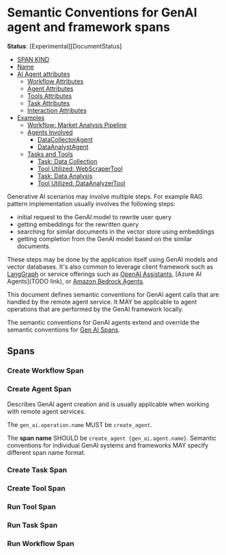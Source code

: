<!--- Hugo front matter used to generate the website version of this page:
linkTitle: Generative AI traces
--->

# Semantic Conventions for GenAI agent and framework spans

**Status**: [Experimental][DocumentStatus]

<!-- Re-generate TOC with `markdown-toc --no-first-h1 -i` -->

<!-- toc -->

- [SPAN KIND](#span-kind)
- [Name](#name)
- [AI Agent attributes](#ai-agent-attributes)
  - [Workflow Attributes](#workflow-attributes)
  - [Agent Attributes](#agent-attributes)
  - [Tools Attributes](#tools-attributes)
  - [Task Attributes](#task-attributes)
  - [Interaction Attributes](#interaction-attributes)
- [Examples](#examples)
  - [Workflow: Market Analysis Pipeline](#workflow-market-analysis-pipeline)
  - [Agents Involved](#agents-involved)
    - [DataCollectorAgent](#datacollectoragent)
    - [DataAnalystAgent](#dataanalystagent)
  - [Tasks and Tools](#tasks-and-tools)
    - [Task: Data Collection](#task-data-collection)
    - [Tool Utilized: WebScraperTool](#tool-utilized-webscrapertool)
    - [Task: Data Analysis](#task-data-analysis)
    - [Tool Utilized: DataAnalyzerTool](#tool-utilized-dataanalyzertool)

<!-- tocstop -->

Generative AI scenarios may involve multiple steps. For example RAG pattern implementation usually involves
the following steps:

- initial request to the GenAI model to rewrite user query
- getting embeddings for the rewritten query
- searching for similar documents in the vector store using embeddings
- getting completion from the GenAI model based on the similar documents.

These steps may be done by the application itself using GenAI models and vector databases.
It's also common to leverage client framework such as [LangGraph](https://github.com/langchain-ai/langgraph)
or service offerings such as [OpenAI Assistants](https://platform.openai.com/docs/assistants),
[Azure AI Agents](TODO link), or [Amazon Bedrock Agents](https://aws.amazon.com/bedrock/agents/).

This document defines semantic conventions for GenAI agent calls that are
handled by the remote agent service.
It MAY be applicable to agent operations that are performed by the GenAI
framework locally.

The semantic conventions for GenAI agents extend and override the semantic conventions
for [Gen AI Spans](gen-ai-spans.md).

## Spans

### Create Workflow Span

### Create Agent Span

Describes GenAI agent creation and is usually applicable when working with remote agent
services.

The `gen_ai.operation.name` MUST be `create_agent`.

The **span name** SHOULD be `create_agent {gen_ai.agent.name}`.
Semantic conventions for individual GenAI systems and frameworks MAY specify different span name format.

<!-- semconv trace.gen_ai.client.create_agent -->
<!-- endsemconv -->

### Create Task Span

<!-- semconv trace.gen_ai.client.create_task -->
<!-- endsemconv -->

### Create Tool Span

<!-- semconv trace.gen_ai.client.create_tool -->
<!-- endsemconv -->

### Run Tool Span

<!-- semconv trace.gen_ai.client.run_tool -->
<!-- endsemconv -->

### Run Task Span

<!-- semconv trace.gen_ai.client.run_task -->
<!-- endsemconv -->

### Run Workflow Span

<!-- semconv trace.gen_ai.client.run_workflow -->
<!-- endsemconv -->

